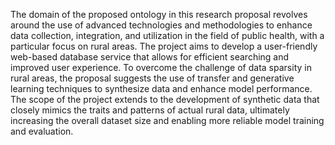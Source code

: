 The domain of the proposed ontology in this research proposal revolves around the use of advanced technologies and methodologies to enhance data collection, integration, and utilization in the field of public health, with a particular focus on rural areas. The project aims to develop a user-friendly web-based database service that allows for efficient searching and improved user experience. To overcome the challenge of data sparsity in rural areas, the proposal suggests the use of transfer and generative learning techniques to synthesize data and enhance model performance. The scope of the project extends to the development of synthetic data that closely mimics the traits and patterns of actual rural data, ultimately increasing the overall dataset size and enabling more reliable model training and evaluation.